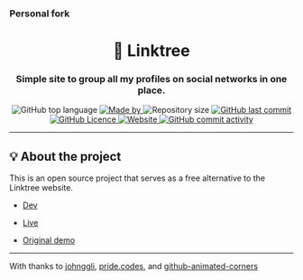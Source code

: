 ### Personal fork

<h1 align="center">🌲 Linktree</h1>
<h3 align="center">Simple site to group all my profiles on social networks in one place.</h3>

<p align="center">
  <img alt="GitHub top language" src="https://img.shields.io/github/languages/top/Codfish246/linktree?color=04D361&labelColor=000000">
  
  <a href="https://github.com/johnggli">
    <img alt="Made by" src="https://img.shields.io/static/v1?label=made%20by&message=John%20Emerson&color=04D361&labelColor=000000">
  </a>
  
  <img alt="Repository size" src="https://img.shields.io/github/repo-size/Codfish246/linktree?color=04D361&labelColor=000000">
  
  <a href="https://github.com/Codfish246/linktree/commits/master">
    <img alt="GitHub last commit" src="https://img.shields.io/github/last-commit/Codfish246/linktree?color=04D361&labelColor=000000">
  </a>
  
  <a href="https://github.com/johnggli/linktree/blob/master/LICENSE.md">
    <img alt="GitHub Licence" src="https://img.shields.io/github/license/johnggli/linktree?color=04D361&labelColor=000000">
  </a>
  
  <a href="https://codfish.gay">
    <img alt="Website" src="https://img.shields.io/website?down_color=lightgrey&down_message=down&up_color=04D361&up_message=up&url=https%3A%2F%2Fcodfish.gay?color=04D361&labelColor=000000">
  </a>
  
  <a href="https://github.com/Codfish246/linktree/commits/master">
    <img alt="GitHub commit activity" src="https://img.shields.io/github/commit-activity/m/Codfish246/linktree?color=04D361&labelColor=000000">
  </a>
  
</p>

---

## 💡 About the project

This is an open source project that serves as a free alternative to the Linktree website.
- [Dev](https://indev.codfish.gay)
- [Live](https://codfish.gay)

- [Original demo](https://johnggli.github.io/linktree)
---

With thanks to [johnggli](https://github.com/johnggli/linktree), [pride.codes](https://pride.codes), and [github-animated-corners](https://github.com/eugena/github-animated-corners)
